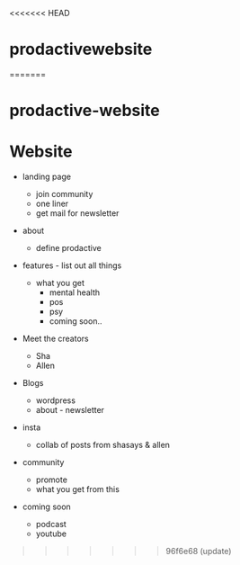 <<<<<<< HEAD

# prodactivewebsite
=======
# prodactive-website
# Website

- landing page
    - join community
    - one liner
    - get mail for newsletter

    
- about
    - define prodactive
- features - list out all things
    - what you get
        - mental health
        - pos
        - psy
        - coming soon..
        
- Meet the creators
    - Sha
    - Allen
- Blogs
    - wordpress
    - about - newsletter
- insta
    - collab of posts from shasays & allen
- community
    - promote
    - what you get from this
- coming soon
    - podcast
    - youtube
>>>>>>> 96f6e68 (update)

